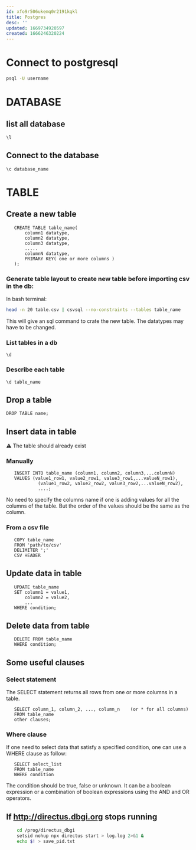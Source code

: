 ```yaml
---
id: xfo9r506ukemq0r2191kqkl
title: Postgres
desc: ''
updated: 1669734920597
created: 1666246320224
---
```


# Connect to postgresql
```bash
psql -U username
```

# DATABASE

## list all database
```psql
\l
```

## Connect to the database
```psql
\c database_name
```

# TABLE

## Create a new table
```psql
   CREATE TABLE table_name(             
       column1 datatype,             
       column2 datatype,        
       column3 datatype,         
       .....            
       columnN datatype,         
       PRIMARY KEY( one or more columns )          
   );
```

### Generate table layout to create new table before importing csv in the db:
In bash terminal:
```bash
head -n 20 table.csv | csvsql --no-constraints --tables table_name
```          

This will give an sql command to crate the new table. The datatypes may have to be changed.

### List tables in a db
```psql
\d
```

### Describe each table
```psql
\d table_name
```

## Drop a table
```psql
DROP TABLE name;
```

## Insert data in table
⚠️ The table should already exist

### Manually
```psql
   INSERT INTO table_name (column1, column2, column3,...columnN)              
   VALUES (value1_row1, value2_row1, value3_row1,...valueN_row1),        
            (value1_row2, value2_row2, value3_row2,...valueN_row2),          
            ....;         
```

No need to specify the columns name if one is adding values for all the columns of the table. But the order of the values should be the same as the column.

### From a csv file
```psql
   COPY table_name     
   FROM 'path/to/csv'       
   DELIMITER ';'       
   CSV HEADER
```

## Update data in table
```psql
   UPDATE table_name      
   SET column1 = value1,       
       column2 = value2,       
       ...        
   WHERE condition;
```

## Delete data from table
```psql
   DELETE FROM table_name        
   WHERE condition;
```

## Some useful clauses
### Select statement
The SELECT statement returns all rows from one or more columns in a table.

```psql
   SELECT column_1, column_2, ..., column_n    (or * for all columns)     
   FROM table_name       
   other clauses;
```

### Where clause
If one need to select data that satisfy a specified condition, one can use a WHERE clause as follow:       

```psql
   SELECT select_list     
   FROM table_name       
   WHERE condition        
```

The condition should be true, false or unknown. It can be a boolean expression or a combination of boolean expressions using the AND and OR operators.

## If http://directus.dbgi.org stops running
```bash
    cd /prog/directus_dbgi              
    setsid nohup npx directus start > log.log 2>&1 &
    echo $! > save_pid.txt
```